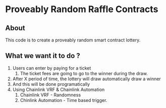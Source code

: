 # Proveably Random Raffle Contracts

## About

This code is to create a proveably random smart contract lottery.

## What we want it to do ?

1. Users can enter by paying for a ticket
   1. The ticket fees are going to go to the winner during the draw.
2. After X period of time, the lottery will draw automatically draw a winner
  1. And this will be done programatically
3. Using Chainlink VRF & Chainlink Automation 
   1. Chainlink VRF - Randomness
   2. Chinlink Automation - Time based trigger.
